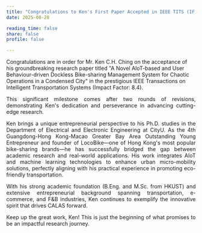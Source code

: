 ```yaml
---
title: "Congratulations to Ken's First Paper Accepted in IEEE TITS (IF 8.4)!!"
date: 2025-08-28

reading_time: false
share: false
profile: false

---
```

Congratulations are in order for Mr. Ken C.H. Ching on the acceptance of his groundbreaking research paper titled "A Novel AIoT-based and User Behaviour-driven Dockless Bike-sharing Management System for Chaotic Operations in a Condensed City" in the prestigious IEEE Transactions on Intelligent Transportation Systems (Impact Factor: 8.4).
<!--more-->

<div style="text-align: justify">
This significant milestone comes after two rounds of revisions, demonstrating Ken's dedication and perseverance in advancing cutting-edge research.

Ken brings a unique entrepreneurial perspective to his Ph.D. studies in the Department of Electrical and Electronic Engineering at CityU. As the 4th Guangdong-Hong Kong-Macao Greater Bay Area Outstanding Young Entrepreneur and founder of LocoBike—one of Hong Kong's most popular bike-sharing brands—he has successfully bridged the gap between academic research and real-world applications. His work integrates AIoT and machine learning technologies to enhance urban micro-mobility solutions, perfectly aligning with his practical experience in promoting eco-friendly transportation.

With his strong academic foundation (B.Eng. and M.Sc. from HKUST) and extensive entrepreneurial background spanning transportation, e-commerce, and F&B industries, Ken continues to exemplify the innovative spirit that drives CALAS forward.

Keep up the great work, Ken! This is just the beginning of what promises to be an impactful research journey.
</div>
